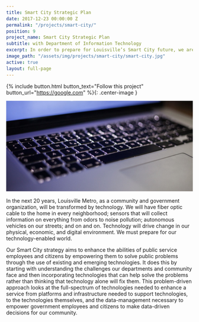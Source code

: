 ```yaml
---
title: Smart City Strategic Plan
date: 2017-12-23 00:00:00 Z
permalink: "/projects/smart-city/"
position: 9
project_name: Smart City Strategic Plan
subtitle: with Department of Information Technology
excerpt: In order to prepare for Louisville’s Smart City future, we are making investments in foundational infrastructure and implementing technologies through public-private partnerships.
image_path: "/assets/img/projects/smart-city/smart-city.jpg"
active: true
layout: full-page
---
```


{% include button.html button_text="Follow this project" button_url="https://google.com" %}{: .center-image }

![Smart city](/assets/img/projects/smart-city/smart-city-0.jpg)

In the next 20 years, Louisville Metro, as a community and government organization, will be transformed by technology. We will have fiber optic cable to the home in every neighborhood; sensors that will collect information on everything from odors to noise pollution; autonomous vehicles on our streets; and on and on. Technology will drive change in our physical, economic, and digital environment. We must prepare for our technology-enabled world.

Our Smart City strategy aims to enhance the abilities of public service employees and citizens by empowering them to solve public problems through the use of existing and emerging technologies. It does this by starting with understanding the challenges our departments and community face and then incorporating technologies that can help solve the problems rather than thinking that technology alone will fix them. This problem-driven approach looks at the full-spectrum of technologies needed to enhance a service from platforms and infrastructure needed to support technologies, to the technologies themselves, and the data-management necessary to empower government employees and citizens to make data-driven decisions for our community.
